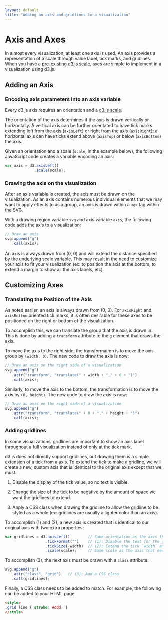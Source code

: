 ```yaml
---
layout: default
title: "Adding an axis and gridlines to a visualization"
---
```


# Axis and Axes

In almost every visualization, at least one axis is used.  An axis provides
a representation of a scale through value label, tick marks, and gridlines.
When you have a [pre-existing d3.js scale](scale.html), axes are simple
to implement in a visualization using d3.js.


## Adding an Axis



### Encoding axis parameters into an axis variable

Every d3.js axis requires an orientation and a [d3.js scale](scale.html).

The orientation of the axis determines if the axis is drawn vertically or
horizontally.  A vertical axis can be further orientated to have tick marks
extending left from the axis (`axisLeft`) or right from the axis (`axisRight`);
a horizontal axis can have ticks extend above (`axisTop`) or below (`axisBottom`)
the axis.

Given an orientation and a scale (`scale`, in the example below), the
following JavaScript code creates a variable encoding an axis:

```js
var axis = d3.axisLeft()
             .scale(scale);
```


### Drawing the axis on the visualization

After an axis variable is created, the axis must be drawn on the visualization.
As an axis contains numerous individual elements that we may want to apply
effects to as a group, an axis is drawn within a `<g>` tag within the SVG.

With a drawing region variable `svg` and axis variable `axis`, the following
code adds the axis to a visualization:

```js
// Draw an axis
svg.append("g")
   .call(axis);
```

An axis is always drawn from (0, 0) and will extend the distance specified
by the underlying scale variable.  This may result in the need to customize
your axis to fit your visualization (ex: to position the axis at the bottom,
to extend a margin to show all the axis labels, etc).


## Customizing Axes

### Translating the Position of the Axis

As noted earlier, an axis is always drawn from (0, 0).  For `axisRight` and
`axisBottom` oriented tick marks, it is often desirable for these axes to
be positioned on the right or bottom of the visualization.

To accomplish this, we can translate the group that the axis is drawn in.
This is done by adding a `transform` attribute to the `g` element that
draws the axis.

To move the axis to the right side, the transformation is to move the axis
group by `(width, 0)`.  The new code to draw the axis is now:

```js
// Draw an axis on the right side of a visualization
svg.append("g")
   .attr("transform", "translate(" + width + "," + 0 + ")")
   .call(axis);
```


Similarly, to move the axis to the bottom, the transformation is to move the
axis by `(0, height)`.  The new code to draw the axis is now:

```js
// Draw an axis on the right side of a visualization
svg.append("g")
   .attr("transform", "translate(" + 0 + "," + height + ")")
   .call(axis);
```


### Adding gridlines

In some visualizations, gridlines are important to show an axis label
throughout a full visualization instead of only at the tick mark.

d3.js does not directly support gridlines, but drawing them is a simple
extension of a tick from a axis.  To extend the tick to make a gridline,
we will create a new, custom axis that is identical to the original
axis except that we must:

1. Disable the display of the tick value, so no text is visible.

2. Change the size of the tick to be negative by the amount of space we
   want the gridlines to extend.

3. Apply a CSS class when drawing the gridline to allow the gridline
   to be styled as a whole (ex: gridlines are usually a lighter color
   than an axis).


To accomplish (1) and (2), a new axis is created that is identical to our
original axis with two extra properties:

```js
var gridlines = d3.axisLeft()        // Same orientation as the axis that needs gridlines
                  .tickFormat("")    // (1): Disable the text for the gridlines
                  .tickSize(-width)  // (2): Extend the tick `width` amount, negative
                  .scale(scale);     // Same scale as the axis that needs gridlines
```

To accomplish (3), the next axis must be drawn with a `class` attribute:

```js
svg.append("g")
   .attr("class", "grid")   // (3): Add a CSS class
   .call(gridlines);
```

Finally, a CSS class needs to be added to match.  For example, the following
can be added to your HTML page:

```html
<style>
.grid line { stroke: #ddd; }
</style>
```
